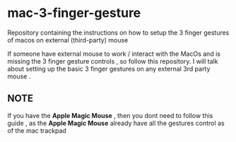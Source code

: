 # mac-3-finger-gesture
Repository containing the instructions on how to setup the 3 finger gestures of macos on external (third-party) mouse

If someone have external mouse to work / interact with the MacOs and is missing the 3 finger gesture controls , so follow this repository. I will talk about setting up the basic 3 finger gestures on any external 3rd party mouse .

**NOTE**
---

If you have the **Apple Magic Mouse** , then you dont need to follow this guide , as the **Apple Magic Mouse** already have all the gestures control as of the mac trackpad

